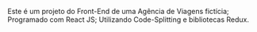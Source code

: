 Este é um projeto do Front-End de uma Agência de Viagens fictícia;
Programado com React JS;
Utilizando Code-Splitting e bibliotecas Redux.